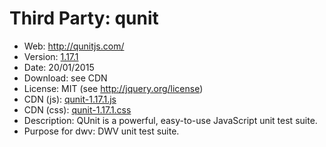 Third Party: qunit
===================

* Web: http://qunitjs.com/
* Version: [1.17.1](https://github.com/jquery/qunit/releases/tag/1.17.1)
* Date: 20/01/2015
* Download: see CDN
* License: MIT (see http://jquery.org/license)
* CDN (js): [qunit-1.17.1.js](http://code.jquery.com/qunit/qunit-1.17.1.js)
* CDN (css): [qunit-1.17.1.css](http://code.jquery.com/qunit/qunit-1.17.1.css)
* Description: QUnit is a powerful, easy-to-use JavaScript unit test suite.
* Purpose for dwv: DWV unit test suite.
